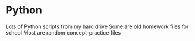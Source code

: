 # Python
Lots of Python scripts from my hard drive
Some are old homework files for school
Most are random concept-practice files
